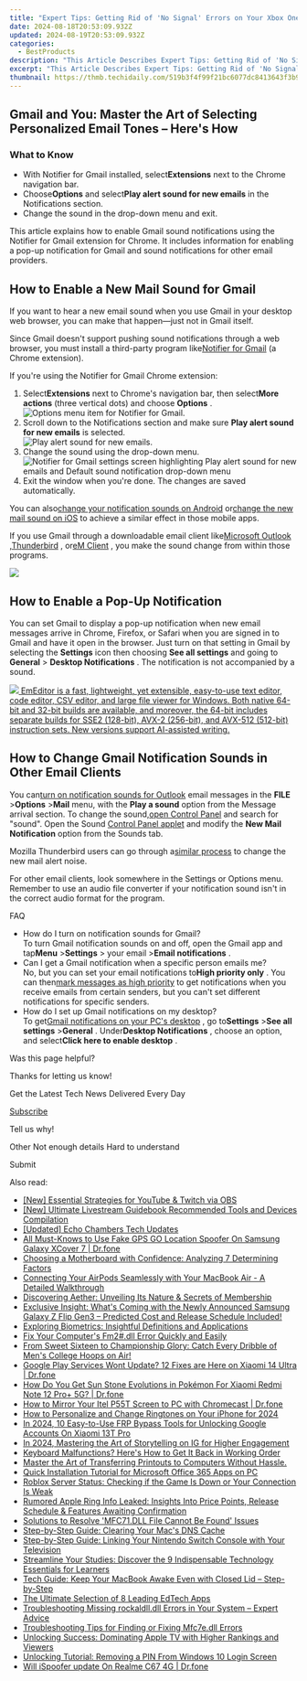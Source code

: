 ```yaml
---
title: "Expert Tips: Getting Rid of 'No Signal' Errors on Your Xbox One"
date: 2024-08-18T20:53:09.932Z
updated: 2024-08-19T20:53:09.932Z
categories:
  - BestProducts
description: "This Article Describes Expert Tips: Getting Rid of 'No Signal' Errors on Your Xbox One"
excerpt: "This Article Describes Expert Tips: Getting Rid of 'No Signal' Errors on Your Xbox One"
thumbnail: https://thmb.techidaily.com/519b3f4f99f21bc6077dc8413643f3b96c2bf221ab645eab192a9d9f6936accf.jpg
---
```


## Gmail and You: Master the Art of Selecting Personalized Email Tones – Here's How
### What to Know

* With Notifier for Gmail installed, select**Extensions** next to the Chrome navigation bar.
* Choose**Options** and select**Play alert sound for new emails** in the Notifications section.
* Change the sound in the drop-down menu and exit.

 This article explains how to enable Gmail sound notifications using the Notifier for Gmail extension for Chrome. It includes information for enabling a pop-up notification for Gmail and sound notifications for other email providers.

## How to Enable a New Mail Sound for Gmail

 If you want to hear a new email sound when you use Gmail in your desktop web browser, you can make that happen—just not in Gmail itself.

 Since Gmail doesn't support pushing sound notifications through a web browser, you must install a third-party program like[Notifier for Gmail](https://chrome.google.com/webstore/detail/notifier-for-gmail/dcjichoefijpinlfnjghokpkojhlhkgl?hl=en) (a Chrome extension).

 If you're using the Notifier for Gmail Chrome extension:

1. Select**Extensions** next to Chrome's navigation bar, then select**More actions** (three vertical dots) and choose **Options** .  
![Options menu item for Notifier for Gmail.](https://www.lifewire.com/thmb/ItTlmQe_8CNY3vW37Q6ac7spTJ8=/1500x0/filters:no_upscale():max_bytes(150000):strip_icc():format(webp)/001-how-to-add-a-new-mail-sound-for-gmail-5b50d46b9a594db3bd73946ea64549aa.jpg)
2. Scroll down to the Notifications section and make sure **Play alert sound for new emails** is selected.  
![Play alert sound for new emails.](https://www.lifewire.com/thmb/EaGNTDoH2lcLO8QxHT0Z1KVeUPk=/1500x0/filters:no_upscale():max_bytes(150000):strip_icc():format(webp)/002-how-to-add-a-new-mail-sound-for-gmail-1e074c5a399d403aab64b2ec37afbbf8.jpg)
3. Change the sound using the drop-down menu.  
![Notifier for Gmail settings screen highlighting Play alert sound for new emails and Default sound notification drop-down menu](https://www.lifewire.com/thmb/DUBiUTKL1yNY2AP6anJNY9OE1cM=/1500x0/filters:no_upscale():max_bytes(150000):strip_icc():format(webp)/003-how-to-add-a-new-mail-sound-for-gmail-db10f7ff4e56480c8acefb921da8d1b6.jpg)
4. Exit the window when you're done. The changes are saved automatically.

 You can also[change your notification sounds on Android](https://www.lifewire.com/how-to-change-create-android-notification-sounds-4783114) or[change the new mail sound on iOS](https://www.lifewire.com/how-to-change-the-new-mail-sound-in-ios-mail-1172501) to achieve a similar effect in those mobile apps.

 If you use Gmail through a downloadable email client like[Microsoft Outlook](https://www.lifewire.com/microsoft-outlook-4164620) ,[Thunderbird](https://www.lifewire.com/gmail-access-thunderbird-1173150) , or[eM Client](http://www.emclient.com/) , you make the sound change from within those programs.

<!-- affiliate ads begin -->
<a href="https://shop.mondly.com/affiliate.php?ACCOUNT=ATISTUDI&AFFILIATE=108875&PATH=https%3A%2F%2Fwww.mondly.com%3FAFFILIATE%3D108875%26RESOURCE%3D%2BEducational%2B300x600%2B"><img src="https://secure.avangate.com/images/merchant/69c418c33ec2e1a4267fa9bb77fa1428/educational-300x600.gif" border="0"></a>
<!-- affiliate ads end -->
## How to Enable a Pop-Up Notification

 You can set Gmail to display a pop-up notification when new email messages arrive in Chrome, Firefox, or Safari when you are signed in to Gmail and have it open in the browser. Just turn on that setting in Gmail by selecting the **Settings**  icon then choosing **See all settings** and going to **General** \> **Desktop Notifications** . The notification is not accompanied by a sound.

<!-- affiliate ads begin -->
<a href="https://shop.emeditor.com/order/checkout.php?PRODS=4610657&QTY=1&AFFILIATE=108875&CART=1"><img src="https://www.emeditor.com/wp-content/uploads/2024/06/emeditor_chat_ai.png" border="0">
EmEditor is a fast, lightweight, yet extensible, easy-to-use text editor, code editor, CSV editor, and large file viewer for Windows. Both native 64-bit and 32-bit builds are available, and moreover, the 64-bit includes separate builds for SSE2 (128-bit), AVX-2 (256-bit), and AVX-512 (512-bit) instruction sets. New versions support AI-assisted writing.</a>
<!-- affiliate ads end -->
## How to Change Gmail Notification Sounds in Other Email Clients

 You can[turn on notification sounds for Outlook](https://www.lifewire.com/change-new-mail-notification-sound-outlook-1173674) email messages in the **FILE** \>**Options** \>**Mail**  menu, with the **Play a sound** option from the Message arrival section. To change the sound,[open Control Panel](https://www.lifewire.com/how-to-open-control-panel-2625782) and search for "sound". Open the Sound [Control Panel applet](https://www.lifewire.com/control-panel-applet-2625831) and modify the **New Mail Notification** option from the Sounds tab.

 Mozilla Thunderbird users can go through a[similar process](https://www.lifewire.com/new-email-alerts-thunderbird-1173081) to change the new mail alert noise.

 For other email clients, look somewhere in the Settings or Options menu. Remember to use an audio file converter if your notification sound isn't in the correct audio format for the program.

 FAQ

* How do I turn on notification sounds for Gmail?  
 To turn Gmail notification sounds on and off, open the Gmail app and tap**Menu** \>**Settings** \> your email >**Email notifications** .
* Can I get a Gmail notification when a specific person emails me?  
 No, but you can set your email notifications to**High priority only** . You can then[mark messages as high priority](https://www.lifewire.com/how-to-mark-mail-important-for-priority-inbox-in-gmail-1171946) to get notifications when you receive emails from certain senders, but you can't set different notifications for specific senders.
* How do I set up Gmail notifications on my desktop?  
 To get[Gmail notifications on your PC's desktop](https://www.lifewire.com/how-to-get-new-mail-notifications-for-gmail-1171935) , go to**Settings** \>**See all settings** \>**General** . Under**Desktop Notifications** , choose an option, and select**Click here to enable desktop** .

Was this page helpful?

Thanks for letting us know!

 Get the Latest Tech News Delivered Every Day

[Subscribe](https://www.lifewire.com/#)

Tell us why!

 Other  Not enough details  Hard to understand

 Submit

<ins class="adsbygoogle"
     style="display:block"
     data-ad-format="autorelaxed"
     data-ad-client="ca-pub-7571918770474297"
     data-ad-slot="1223367746"></ins>



<ins class="adsbygoogle"
     style="display:block"
     data-ad-client="ca-pub-7571918770474297"
     data-ad-slot="8358498916"
     data-ad-format="auto"
     data-full-width-responsive="true"></ins>

<span class="atpl-alsoreadstyle">Also read:</span>
<div><ul>
<li><a href="https://digital-screen-recording.techidaily.com/new-essential-strategies-for-youtube-and-twitch-via-obs/"><u>[New] Essential Strategies for YouTube & Twitch via OBS</u></a></li>
<li><a href="https://facebook-video-share.techidaily.com/new-ultimate-livestream-guidebook-recommended-tools-and-devices-compilation/"><u>[New] Ultimate Livestream Guidebook  Recommended Tools and Devices Compilation</u></a></li>
<li><a href="https://screen-mirroring-recording.techidaily.com/updated-echo-chambers-tech-updates/"><u>[Updated] Echo Chambers  Tech Updates</u></a></li>
<li><a href="https://fake-location.techidaily.com/all-must-knows-to-use-fake-gps-go-location-spoofer-on-samsung-galaxy-xcover-7-drfone-by-drfone-virtual-android/"><u>All Must-Knows to Use Fake GPS GO Location Spoofer On Samsung Galaxy XCover 7 | Dr.fone</u></a></li>
<li><a href="https://technical-tips.techidaily.com/choosing-a-motherboard-with-confidence-analyzing-7-determining-factors/"><u>Choosing a Motherboard with Confidence: Analyzing 7 Determining Factors</u></a></li>
<li><a href="https://technical-tips.techidaily.com/connecting-your-airpods-seamlessly-with-your-macbook-air-a-detailed-walkthrough/"><u>Connecting Your AirPods Seamlessly with Your MacBook Air - A Detailed Walkthrough</u></a></li>
<li><a href="https://technical-tips.techidaily.com/discovering-aether-unveiling-its-nature-and-secrets-of-membership/"><u>Discovering Aether: Unveiling Its Nature & Secrets of Membership</u></a></li>
<li><a href="https://technical-tips.techidaily.com/exclusive-insight-whats-coming-with-the-newly-announced-samsung-galaxy-z-flip-gen3-predicted-cost-and-release-schedule-included/"><u>Exclusive Insight: What's Coming with the Newly Announced Samsung Galaxy Z Flip Gen3 – Predicted Cost and Release Schedule Included!</u></a></li>
<li><a href="https://technical-tips.techidaily.com/exploring-biometrics-insightful-definitions-and-applications/"><u>Exploring Biometrics: Insightful Definitions and Applications</u></a></li>
<li><a href="https://technical-tips.techidaily.com/fix-your-computers-fm2dll-error-quickly-and-easily/"><u>Fix Your Computer's Fm2#.dll Error Quickly and Easily</u></a></li>
<li><a href="https://technical-tips.techidaily.com/from-sweet-sixteen-to-championship-glory-catch-every-dribble-of-mens-college-hoops-on-air/"><u>From Sweet Sixteen to Championship Glory: Catch Every Dribble of Men's College Hoops on Air!</u></a></li>
<li><a href="https://change-location.techidaily.com/google-play-services-wont-update-12-fixes-are-here-on-xiaomi-14-ultra-drfone-by-drfone-fix-android-problems-fix-android-problems/"><u>Google Play Services Wont Update? 12 Fixes are Here on Xiaomi 14 Ultra | Dr.fone</u></a></li>
<li><a href="https://change-location.techidaily.com/how-do-you-get-sun-stone-evolutions-in-pokemon-for-xiaomi-redmi-note-12-proplus-5g-drfone-by-drfone-virtual-android/"><u>How Do You Get Sun Stone Evolutions in Pokémon For Xiaomi Redmi Note 12 Pro+ 5G? | Dr.fone</u></a></li>
<li><a href="https://screen-mirror.techidaily.com/how-to-mirror-your-itel-p55t-screen-to-pc-with-chromecast-drfone-by-drfone-android/"><u>How to Mirror Your Itel P55T Screen to PC with Chromecast | Dr.fone</u></a></li>
<li><a href="https://article-files.techidaily.com/how-to-personalize-and-change-ringtones-on-your-iphone-for-2024/"><u>How to Personalize and Change Ringtones on Your iPhone for 2024</u></a></li>
<li><a href="https://unlock-android.techidaily.com/in-2024-10-easy-to-use-frp-bypass-tools-for-unlocking-google-accounts-on-xiaomi-13t-pro-by-drfone-android/"><u>In 2024, 10 Easy-to-Use FRP Bypass Tools for Unlocking Google Accounts On Xiaomi 13T Pro</u></a></li>
<li><a href="https://instagram-clips.techidaily.com/in-2024-mastering-the-art-of-storytelling-on-ig-for-higher-engagement/"><u>In 2024, Mastering the Art of Storytelling on IG for Higher Engagement</u></a></li>
<li><a href="https://technical-tips.techidaily.com/1722851559708-keyboard-malfunctions-heres-how-to-get-it-back-in-working-order/"><u>Keyboard Malfunctions? Here's How to Get It Back in Working Order</u></a></li>
<li><a href="https://tech-recovery.techidaily.com/master-the-art-of-transferring-printouts-to-computers-without-hassle/"><u>Master the Art of Transferring Printouts to Computers Without Hassle.</u></a></li>
<li><a href="https://technical-tips.techidaily.com/quick-installation-tutorial-for-microsoft-office-365-apps-on-pc/"><u>Quick Installation Tutorial for Microsoft Office 365 Apps on PC</u></a></li>
<li><a href="https://technical-tips.techidaily.com/roblox-server-status-checking-if-the-game-is-down-or-your-connection-is-weak/"><u>Roblox Server Status: Checking if the Game Is Down or Your Connection Is Weak</u></a></li>
<li><a href="https://technical-tips.techidaily.com/1722878440012-rumored-apple-ring-info-leaked-insights-into-price-points-release-schedule-and-features-awaiting-confirmation/"><u>Rumored Apple Ring Info Leaked: Insights Into Price Points, Release Schedule & Features Awaiting Confirmation</u></a></li>
<li><a href="https://technical-tips.techidaily.com/solutions-to-resolve-mfc71dll-file-cannot-be-found-issues/"><u>Solutions to Resolve 'MFC71.DLL File Cannot Be Found' Issues</u></a></li>
<li><a href="https://technical-tips.techidaily.com/step-by-step-guide-clearing-your-macs-dns-cache/"><u>Step-by-Step Guide: Clearing Your Mac's DNS Cache</u></a></li>
<li><a href="https://technical-tips.techidaily.com/step-by-step-guide-linking-your-nintendo-switch-console-with-your-television/"><u>Step-by-Step Guide: Linking Your Nintendo Switch Console with Your Television</u></a></li>
<li><a href="https://technical-tips.techidaily.com/streamline-your-studies-discover-the-9-indispensable-technology-essentials-for-learners/"><u>Streamline Your Studies: Discover the 9 Indispensable Technology Essentials for Learners</u></a></li>
<li><a href="https://technical-tips.techidaily.com/tech-guide-keep-your-macbook-awake-even-with-closed-lid-step-by-step/"><u>Tech Guide: Keep Your MacBook Awake Even with Closed Lid – Step-by-Step</u></a></li>
<li><a href="https://technical-tips.techidaily.com/the-ultimate-selection-of-8-leading-edtech-apps/"><u>The Ultimate Selection of 8 Leading EdTech Apps</u></a></li>
<li><a href="https://technical-tips.techidaily.com/1722842901524-troubleshooting-missing-rockaldlldll-errors-in-your-system-expert-advice/"><u>Troubleshooting Missing rockaldll.dll Errors in Your System – Expert Advice</u></a></li>
<li><a href="https://technical-tips.techidaily.com/troubleshooting-tips-for-finding-or-fixing-mfc7edll-errors/"><u>Troubleshooting Tips for Finding or Fixing Mfc7e.dll Errors</u></a></li>
<li><a href="https://technical-tips.techidaily.com/unlocking-success-dominating-apple-tv-with-higher-rankings-and-viewers/"><u>Unlocking Success: Dominating Apple TV with Higher Rankings and Viewers</u></a></li>
<li><a href="https://technical-tips.techidaily.com/unlocking-tutorial-removing-a-pin-from-windows-10-login-screen/"><u>Unlocking Tutorial: Removing a PIN From Windows 10 Login Screen</u></a></li>
<li><a href="https://fake-location.techidaily.com/will-ispoofer-update-on-realme-c67-4g-drfone-by-drfone-virtual-android/"><u>Will iSpoofer update On Realme C67 4G | Dr.fone</u></a></li>
</ul></div>
